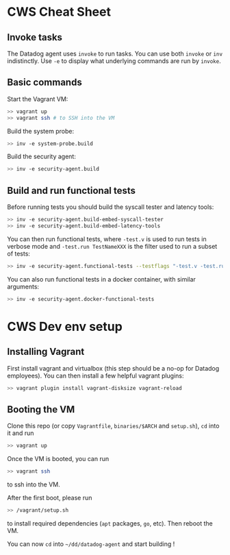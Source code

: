 # CWS Cheat Sheet

## Invoke tasks

The Datadog agent uses `invoke` to run tasks. You can use both `invoke` or `inv` indistinctly. Use `-e` to display what underlying commands are run by `invoke`.

## Basic commands

Start the Vagrant VM:
```sh
>> vagrant up
>> vagrant ssh # to SSH into the VM
```

Build the system probe:
```sh
>> inv -e system-probe.build
```

Build the security agent:
```sh
>> inv -e security-agent.build
```

## Build and run functional tests

Before running tests you should build the syscall tester and latency tools:
```sh
>> inv -e security-agent.build-embed-syscall-tester
>> inv -e security-agent.build-embed-latency-tools
```

You can then run functional tests, where `-test.v` is used to run tests in verbose mode and `-test.run TestNameXXX` is the filter used to run a subset of tests:
```sh
>> inv -e security-agent.functional-tests --testflags "-test.v -test.run TestNameXXX"
```

You can also run functional tests in a docker container, with similar arguments:
```sh
>> inv -e security-agent.docker-functional-tests
```

# CWS Dev env setup

## Installing Vagrant

First install vagrant and virtualbox (this step should be a no-op for Datadog employees). You can then install a few helpful vagrant plugins:

```sh
>> vagrant plugin install vagrant-disksize vagrant-reload
```

## Booting the VM

Clone this repo (or copy `Vagrantfile`, `binaries/$ARCH` and  `setup.sh`), `cd` into it and run
```sh
>> vagrant up
```

Once the VM is booted, you can run
```sh
>> vagrant ssh
```
to ssh into the VM.

After the first boot, please run
```sh
>> /vagrant/setup.sh
```
to install required dependencies (`apt` packages, `go`, etc).
Then reboot the VM.

You can now `cd` into `~/dd/datadog-agent` and start building !
